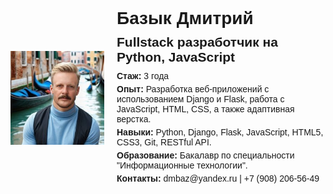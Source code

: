 <!DOCTYPE html>
<html lang="ru">
<head>
    <meta charset="UTF-8">
    <meta name="viewport" content="width=device-width, initial-scale=1.0">
    <title>Резюме</title>
    <style>
        body {
            font-family: Arial, sans-serif;
            margin: 0;
            padding: 20px;
            display: flex;
            align-items: center;
        }
        .profile-image {
            max-width: 150px;
            margin-right: 20px;
        }
        .content {
            max-width: 600px;
        }
        h1 {
            margin: 0;
        }
        h2 {
            margin: 10px 0;
        }
        p {
            margin: 5px 0;
        }
    </style>
</head>
<body>
    <img src="images/i.jfif" alt="Профильное изображение" class="profile-image">
    <div class="content">
        <h1>Базык Дмитрий</h1>
        <h2>Fullstack разработчик на Python, JavaScript</h2>
        <p><strong>Стаж:</strong> 3 года</p>
        <p><strong>Опыт:</strong> Разработка веб-приложений с использованием Django и Flask, работа с JavaScript, HTML, CSS, а также адаптивная верстка.</p>
        <p><strong>Навыки:</strong> Python, Django, Flask, JavaScript, HTML5, CSS3, Git, RESTful API.</p>
        <p><strong>Образование:</strong> Бакалавр по специальности "Информационные технологии".</p>
        <p><strong>Контакты:</strong> dmbaz@yandex.ru | +7 (908) 206-56-49</p>
    </div>
</body>
</html>